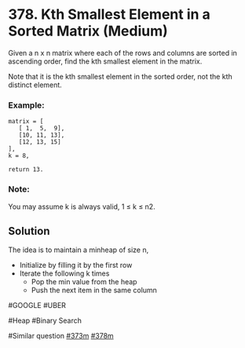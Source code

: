 # 378. Kth Smallest Element in a Sorted Matrix (Medium)

Given a n x n matrix where each of the rows and columns are sorted in ascending order, find the kth smallest element in the matrix.

Note that it is the kth smallest element in the sorted order, not the kth distinct element.

### Example:
```
matrix = [
   [ 1,  5,  9],
   [10, 11, 13],
   [12, 13, 15]
],
k = 8,

return 13.
```

### Note: 
You may assume k is always valid, 1 ≤ k ≤ n2.

## Solution
The idea is to maintain a minheap of size n,
- Initialize by filling it by the first row
- Iterate the following k times
  - Pop the min value from the heap
  - Push the next item in the same column

#GOOGLE #UBER

#Heap #Binary Search

#Similar question [#373m](../p373m/README.md) [#378m](../p378m/README.md)